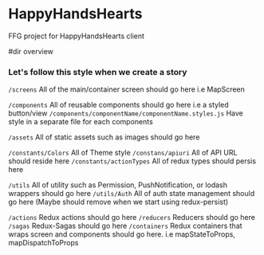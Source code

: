 # HappyHandsHearts

FFG project for HappyHandsHearts client

#dir overview

### Let's follow this style when we create a story

`/screens` All of the main/container screen should go here i.e MapScreen

`/components` All of reusable components should go here i.e a styled button/view
`/components/componentName/componentName.styles.js` Have style in a separate file for each components

`/assets` All of static assets such as images should go here

`/constants/Colors` All of Theme style
`/constans/apiuri` All of API URL should reside here
`/constants/actionTypes` All of redux types should persis here

`/utils` All of utility such as Permission, PushNotification, or lodash wrappers should go here
`/utils/Auth` All of auth state management should go here (Maybe should remove when we start using redux-persist)

`/actions` Redux actions should go here
`/reducers` Reducers should go here
`/sagas` Redux-Sagas should go here
`/containers` Redux containers that wraps screen and components should go here. i.e mapStateToProps, mapDispatchToProps
